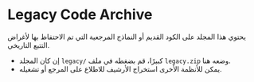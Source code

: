# Legacy Code Archive

يحتوي هذا المجلد على الكود القديم أو النماذج المرجعية التي تم الاحتفاظ بها لأغراض التتبع التاريخي.

- إن كان المجلد `legacy/` كبيرًا، قم بضغطه في ملف `legacy.zip` وضعه هنا.
- يمكن للأنظمة الأخرى استخراج الأرشيف للاطلاع على المرجع أو تشغيله.